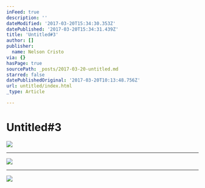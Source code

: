 ```yaml
---
inFeed: true
description: ''
dateModified: '2017-03-20T15:34:30.353Z'
datePublished: '2017-03-20T15:34:31.439Z'
title: 'Untitled#3'
author: []
publisher:
  name: Nelson Cristo
via: {}
hasPage: true
sourcePath: _posts/2017-03-20-untitled.md
starred: false
datePublishedOriginal: '2017-03-20T10:13:48.756Z'
url: untitled/index.html
_type: Article

---
```

# Untitled\#3
![](https://the-grid-user-content.s3-us-west-2.amazonaws.com/eded26aa-4c9a-423d-a68b-b47f2e9b0929.jpg)

---

![](https://the-grid-user-content.s3-us-west-2.amazonaws.com/ec159650-4d6f-40e3-a2f6-f86363f50f90.jpg)

---

![](https://the-grid-user-content.s3-us-west-2.amazonaws.com/ed090576-687d-40ed-aeb3-7815ae5f96a6.jpg)